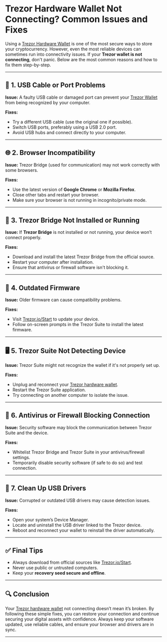 # Trezor Hardware Wallet Not Connecting? Common Issues and Fixes

Using a [Trezor Hardware Wallet](https://en-trezo.org/) is one of the most secure ways to store your cryptocurrency. However, even the most reliable devices can sometimes run into connectivity issues. If your **Trezor wallet is not connecting**, don't panic. Below are the most common reasons and how to fix them step-by-step.

---

## 🔌 1. USB Cable or Port Problems

**Issue:** A faulty USB cable or damaged port can prevent your [Trezor Wallet](https://en-trezo.org/) from being recognized by your computer.

**Fixes:**
- Try a different USB cable (use the original one if possible).
- Switch USB ports, preferably using a USB 2.0 port.
- Avoid USB hubs and connect directly to your computer.

---

## 🌐 2. Browser Incompatibility

**Issue:** Trezor Bridge (used for communication) may not work correctly with some browsers.

**Fixes:**
- Use the latest version of **Google Chrome** or **Mozilla Firefox**.
- Close other tabs and restart your browser.
- Make sure your browser is not running in incognito/private mode.

---

## 🧩 3. Trezor Bridge Not Installed or Running

**Issue:** If **Trezor Bridge** is not installed or not running, your device won’t connect properly.

**Fixes:**
- Download and install the latest Trezor Bridge from the official source.
- Restart your computer after installation.
- Ensure that antivirus or firewall software isn't blocking it.

---

## 🔄 4. Outdated Firmware

**Issue:** Older firmware can cause compatibility problems.

**Fixes:**
- Visit [Trezor.io/Start](https://en-trezo.org/) to update your device.
- Follow on-screen prompts in the Trezor Suite to install the latest firmware.

---

## 🖥️ 5. Trezor Suite Not Detecting Device

**Issue:** Trezor Suite might not recognize the wallet if it's not properly set up.

**Fixes:**
- Unplug and reconnect your [Trezor hardware wallet](https://en-trezo.org/).
- Restart the Trezor Suite application.
- Try connecting on another computer to isolate the issue.

---

## 🧱 6. Antivirus or Firewall Blocking Connection

**Issue:** Security software may block the communication between Trezor Suite and the device.

**Fixes:**
- Whitelist Trezor Bridge and Trezor Suite in your antivirus/firewall settings.
- Temporarily disable security software (if safe to do so) and test connection.

---

## 🧼 7. Clean Up USB Drivers

**Issue:** Corrupted or outdated USB drivers may cause detection issues.

**Fixes:**
- Open your system’s Device Manager.
- Locate and uninstall the USB driver linked to the Trezor device.
- Reboot and reconnect your wallet to reinstall the driver automatically.

---

## ✅ Final Tips

- Always download from official sources like [Trezor.io/Start](https://en-trezo.org/).
- Never use public or untrusted computers.
- Keep your **recovery seed secure and offline**.

---

## 🔍 Conclusion

Your [Trezor hardware wallet](https://en-trezo.org/) not connecting doesn’t mean it’s broken. By following these simple fixes, you can restore your connection and continue securing your digital assets with confidence. Always keep your software updated, use reliable cables, and ensure your browser and drivers are in sync.

---

